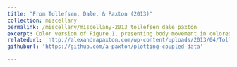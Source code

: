 ```yaml
---
title: "From Tollefsen, Dale, & Paxton (2013)"
collection: miscellany
permalink: /miscellany/miscellany-2013_tollefsen_dale_paxton
excerpt: Color version of Figure 1, presenting body movement in colored lines and speech events as shaded boxes of corresponding color. Code to create these plots with your own data is available on GitHub.
relatedurl: 'http://alexandrapaxton.com/wp-content/uploads/2013/04/Tollefsen_Dale_Paxton-Figure.png'
githuburl: 'https://github.com/a-paxton/plotting-coupled-data'

---
```

